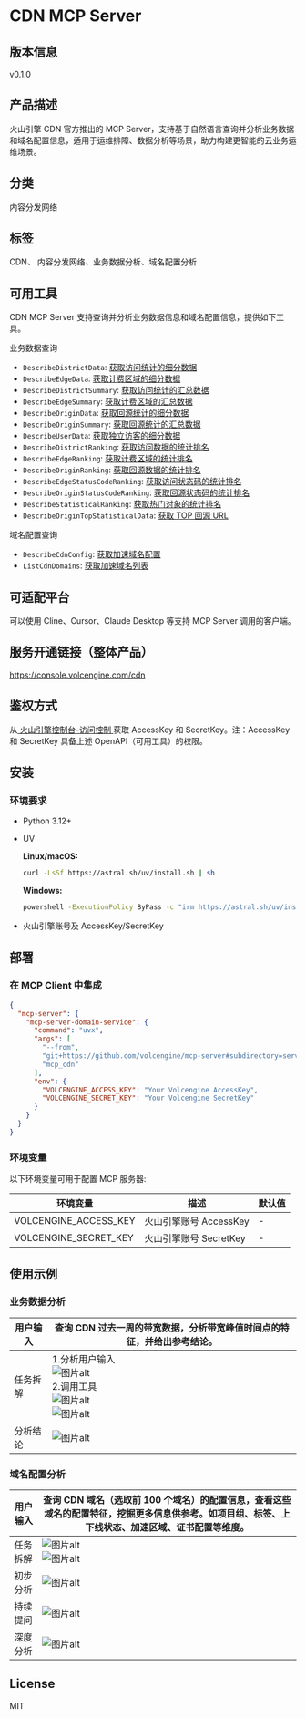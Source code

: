 # CDN MCP Server

## 版本信息
v0.1.0

## 产品描述

火山引擎 CDN 官方推出的 MCP Server，支持基于自然语言查询并分析业务数据和域名配置信息，适用于运维排障、数据分析等场景，助力构建更智能的云业务运维场景。

## 分类

内容分发网络

## 标签

CDN、 内容分发网络、业务数据分析、域名配置分析

## 可用工具
CDN MCP Server 支持查询并分析业务数据信息和域名配置信息，提供如下工具。

业务数据查询

- `DescribeDistrictData`: [获取访问统计的细分数据](https://www.volcengine.com/docs/6454/1228873)
- `DescribeEdgeData`: [获取计费区域的细分数据](https://www.volcengine.com/docs/6454/1229443)
- `DescribeDistrictSummary`: [获取访问统计的汇总数据](https://www.volcengine.com/docs/6454/1229447)
- `DescribeEdgeSummary`: [获取计费区域的汇总数据](https://www.volcengine.com/docs/6454/1229442)
- `DescribeOriginData`: [获取回源统计的细分数据](https://www.volcengine.com/docs/6454/1229441)
- `DescribeOriginSummary`: [获取回源统计的汇总数据](https://www.volcengine.com/docs/6454/1229451)
- `DescribeUserData`: [获取独立访客的细分数据](https://www.volcengine.com/docs/6454/1230197)
- `DescribeDistrictRanking`: [获取访问数据的统计排名](https://www.volcengine.com/docs/6454/1229445)
- `DescribeEdgeRanking`: [获取计费区域的统计排名](https://www.volcengine.com/docs/6454/1229448)
- `DescribeOriginRanking`: [获取回源数据的统计排名](https://www.volcengine.com/docs/6454/1229444)
- `DescribeEdgeStatusCodeRanking`: [获取访问状态码的统计排名](https://www.volcengine.com/docs/6454/1229449)
- `DescribeOriginStatusCodeRanking`: [获取回源状态码的统计排名](https://www.volcengine.com/docs/6454/1229450)
- `DescribeStatisticalRanking`: [获取热门对象的统计排名](https://www.volcengine.com/docs/6454/1230196)
- `DescribeOriginTopStatisticalData`: [获取 TOP 回源 URL](https://www.volcengine.com/docs/6454/1213039)


域名配置查询

- `DescribeCdnConfig`: [获取加速域名配置](https://www.volcengine.com/docs/6454/80320)
- `ListCdnDomains`: [获取加速域名列表](https://www.volcengine.com/docs/6454/75269)


## 可适配平台  
可以使用 Cline、Cursor、Claude Desktop 等支持 MCP Server 调用的客户端。

## 服务开通链接（整体产品）
<https://console.volcengine.com/cdn>


## 鉴权方式
从[ 火山引擎控制台-访问控制 ](https://console.volcengine.com/iam/identitymanage/user)获取 AccessKey 和 SecretKey。注：AccessKey 和 SecretKey 具备上述 OpenAPI（可用工具）的权限。

## 安装

### 环境要求

- Python 3.12+
- UV

  **Linux/macOS:**
  ```bash
  curl -LsSf https://astral.sh/uv/install.sh | sh
  ```

  **Windows:**
  ```bash
  powershell -ExecutionPolicy ByPass -c "irm https://astral.sh/uv/install.ps1 | iex"
  ```
- 火山引擎账号及 AccessKey/SecretKey

## 部署

### 在 MCP Client 中集成

```json
{
  "mcp-server": {
    "mcp-server-domain-service": {
      "command": "uvx",
      "args": [
        "--from",
        "git+https://github.com/volcengine/mcp-server#subdirectory=server/mcp_server_cdn",
        "mcp_cdn"
      ],
      "env": {
        "VOLCENGINE_ACCESS_KEY": "Your Volcengine AccessKey",
        "VOLCENGINE_SECRET_KEY": "Your Volcengine SecretKey"
      }
    }
  }
}
```

### 环境变量

以下环境变量可用于配置 MCP 服务器:

| 环境变量 | 描述 | 默认值 |
|----------|------|--------|
| VOLCENGINE_ACCESS_KEY | 火山引擎账号 AccessKey | - |
| VOLCENGINE_SECRET_KEY | 火山引擎账号 SecretKey | - |



## 使用示例

### 业务数据分析

| 用户输入 | 查询 CDN 过去一周的带宽数据，分析带宽峰值时间点的特征，并给出参考结论。 | 
|----------|------|
| 任务拆解 |  1.分析用户输入<br/><img src="https://lf3-static.bytednsdoc.com/obj/eden-cn/lm-pa/ljhwZthlaukjlkulzlp/mcp-icons/1e0a1a4a-22b2-4fc1-b305-3e85f796aa96.png" alt="图片alt" title="图片title"><br/>2.调用工具<br/><img src="https://lf3-static.bytednsdoc.com/obj/eden-cn/lm-pa/ljhwZthlaukjlkulzlp/mcp-icons/eae12383-6d8c-42c4-af81-7f1716037e95.png" alt="图片alt" title="图片title"><br/><img src="https://lf3-static.bytednsdoc.com/obj/eden-cn/lm-pa/ljhwZthlaukjlkulzlp/mcp-icons/0ceaf9f6-8f0c-42bd-83f0-fb104bf8e18f.png" alt="图片alt" title="图片title"><br/>|
| 分析结论 | <img src="https://lf3-static.bytednsdoc.com/obj/eden-cn/lm-pa/ljhwZthlaukjlkulzlp/mcp-icons/6fb3f79d-97a5-457e-8138-e7c6d8a345c7.png" alt="图片alt" title="图片title"><br/>|


### 域名配置分析

| 用户输入 | 查询 CDN 域名（选取前 100 个域名）的配置信息，查看这些域名的配置特征，挖掘更多信息供参考。如项目组、标签、上下线状态、加速区域、证书配置等维度。 | 
|----------|------|
| 任务拆解 |  <img src="https://lf3-static.bytednsdoc.com/obj/eden-cn/lm-pa/ljhwZthlaukjlkulzlp/mcp-icons/1.png" alt="图片alt" title="图片title"><br/><img src="https://lf3-static.bytednsdoc.com/obj/eden-cn/lm-pa/ljhwZthlaukjlkulzlp/mcp-icons/2.png" alt="图片alt" title="图片title"><br/>|
| 初步分析 | <img src="https://lf3-static.bytednsdoc.com/obj/eden-cn/lm-pa/ljhwZthlaukjlkulzlp/mcp-icons/3.png" alt="图片alt" title="图片title"><br/>|
| 持续提问 | <img src="https://lf3-static.bytednsdoc.com/obj/eden-cn/lm-pa/ljhwZthlaukjlkulzlp/mcp-icons/4.png" alt="图片alt" title="图片title"><br/>|
| 深度分析 | <img src="https://lf3-static.bytednsdoc.com/obj/eden-cn/lm-pa/ljhwZthlaukjlkulzlp/mcp-icons/5.png" alt="图片alt" title="图片title"><br/>|


## License
MIT
